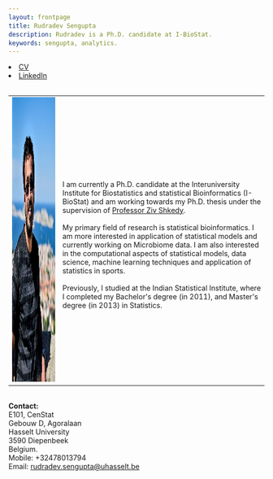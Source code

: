 ```yaml
---
layout: frontpage
title: Rudradev Sengupta
description: Rudradev is a Ph.D. candidate at I-BioStat. 
keywords: sengupta, analytics.
---
```


<div class="navbar">
  <div class="navbar-inner">
    <div class="nav">
        <li><a href="https://rudadevsengupta.github.io/assets/cv_rudra.pdf" target="_blank">CV</a></li>
        <li><a href="https://be.linkedin.com/in/rudradev-sengupta-40507917" target="_blank">LinkedIn</a></li>
        </div>
  </div>
</div>

<table class="wide">
<tr>
<td class="left">
    <img id="frontphoto" src="dp2.jpg" width="560" height="560" alt="" />
</td>
&nbsp; &nbsp; &nbsp; &nbsp;  
<td class="left">
<br> I am currently a Ph.D. candidate at the Interuniversity Institute for Biostatistics and statistical Bioinformatics (I-BioStat) and am working towards my Ph.D. thesis under the  supervision of <a href="https://www.uhasselt.be/fiche?email=ziv.shkedy">Professor Ziv Shkedy</a>.
<br>
<br> My primary field of research is statistical bioinformatics. I am more interested in application of statistical models and currently working on Microbiome data. I am also interested in the computational aspects of statistical models, data science, machine learning techniques and application of statistics in sports.
<br>
<br> Previously, I studied at the Indian Statistical Institute, where I completed my Bachelor's degree (in 2011), and Master's degree (in 2013) in Statistics. 
<br> 
</td>
</tr>
</table>

<tr>
<td class="left">
<br> <b> Contact: </b>
<br> E101, CenStat
<br> Gebouw D, Agoralaan
<br> Hasselt University 
<br> 3590 Diepenbeek
<br> Belgium. 
<br> Mobile: +32478013794
<br> Email: <a href="mailto:rudradev.sengupta@uhasselt.be">rudradev.sengupta@uhasselt.be</a>
</td>
</tr>


<!--
For my Master's thesis, I worked on Association Analyses for 


-->
